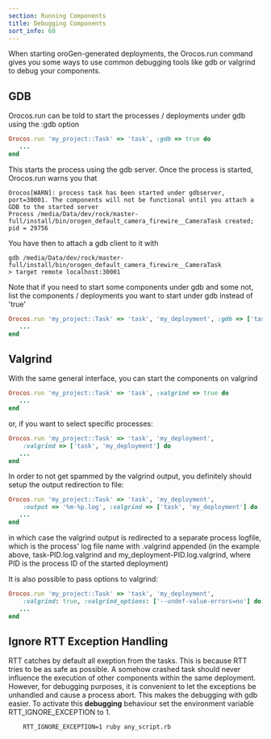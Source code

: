 ```yaml
---
section: Running Components
title: Debugging Components
sort_info: 60
---
```


When starting oroGen-generated deployments, the Orocos.run command gives you
some ways to use common debugging tools like gdb or valgrind to debug your
components.

GDB
-------

Orocos.run can be told to start the processes / deployments under gdb using the
:gdb option

~~~ ruby
Orocos.run 'my_project::Task' => 'task', :gdb => true do
   ...
end
~~~

This starts the process using the gdb server. Once the process is started,
Orocos.run warns you that

~~~
Orocos[WARN]: process task has been started under gdbserver, port=30001. The components will not be functional until you attach a GDB to the started server
Process /media/Data/dev/rock/master-full/install/bin/orogen_default_camera_firewire__CameraTask created; pid = 29756
~~~

You have then to attach a gdb client to it with

~~~
gdb /media/Data/dev/rock/master-full/install/bin/orogen_default_camera_firewire__CameraTask
> target remote localhost:30001
~~~

Note that if you need to start some components under gdb and some not, list the
components / deployments you want to start under gdb instead of 'true'

~~~ ruby
Orocos.run 'my_project::Task' => 'task', 'my_deployment', :gdb => ['task', 'my_deployment'] do
   ...
end
~~~

Valgrind
--------
With the same general interface, you can start the components on valgrind

~~~ ruby
Orocos.run 'my_project::Task' => 'task', :valgrind => true do
   ...
end
~~~

or, if you want to select specific processes:

~~~ ruby
Orocos.run 'my_project::Task' => 'task', 'my_deployment',
    :valgrind => ['task', 'my_deployment'] do
   ...
end
~~~

In order to not get spammed by the valgrind output, you definitely should setup
the output redirection to file:

~~~ ruby
Orocos.run 'my_project::Task' => 'task', 'my_deployment',
    :output => '%m-%p.log', :valgrind => ['task', 'my_deployment'] do
   ...
end
~~~


in which case the valgrind output is redirected to a separate process logfile,
which is the process' log file name with .valgrind appended (in the example
above, task-PID.log.valgrind and my_deployment-PID.log.valgrind, where PID is
the process ID of the started deployment)

It is also possible to pass options to valgrind:

~~~ ruby
Orocos.run 'my_project::Task' => 'task', 'my_deployment',
    :valgrind: true, :valgrind_options: ['--undef-value-errors=no'] do
   ...
end
~~~

Ignore RTT Exception Handling
--------
RTT catches by default all exeption from the tasks. 
This is because RTT tries to be as safe as possible.
A somehow crashed task should never influence the execution of
other components within the same deployment. However, for debugging 
purposes, it is convenient to let the exceptions be unhandled and 
cause a process abort. This makes the debugging with gdb easier. 
To activate this **debugging** behaviour set the environment 
variable RTT_IGNORE_EXCEPTION to 1.

~~~
    RTT_IGNORE_EXCEPTION=1 ruby any_script.rb
~~~
